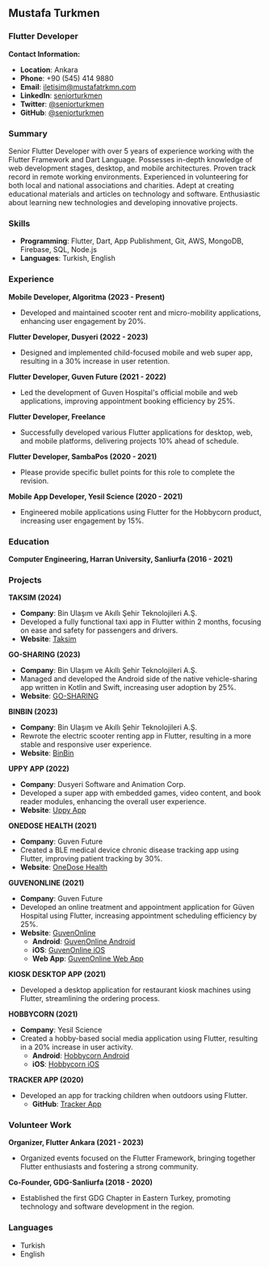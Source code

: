 ## Mustafa Turkmen
### Flutter Developer

**Contact Information:**
- **Location**: Ankara
- **Phone**: +90 (545) 414 9880
- **Email**: iletisim@mustafatrkmn.com
- **LinkedIn**: [seniorturkmen](https://linkedin.com/in/seniorturkmen)
- **Twitter**: [@seniorturkmen](https://twitter.com/seniorturkmen)
- **GitHub**: [@seniorturkmen](https://github.com/seniorturkmen)

### Summary
Senior Flutter Developer with over 5 years of experience working with the Flutter Framework and Dart Language. Possesses in-depth knowledge of web development stages, desktop, and mobile architectures. Proven track record in remote working environments. Experienced in volunteering for both local and national associations and charities. Adept at creating educational materials and articles on technology and software. Enthusiastic about learning new technologies and developing innovative projects.

### Skills
- **Programming**: Flutter, Dart, App Publishment, Git, AWS, MongoDB, Firebase, SQL, Node.js
- **Languages**: Turkish, English

### Experience

**Mobile Developer, Algoritma (2023 - Present)**
- Developed and maintained scooter rent and micro-mobility applications, enhancing user engagement by 20%.

**Flutter Developer, Dusyeri (2022 - 2023)**
- Designed and implemented child-focused mobile and web super app, resulting in a 30% increase in user retention.

**Flutter Developer, Guven Future (2021 - 2022)**
- Led the development of Guven Hospital's official mobile and web applications, improving appointment booking efficiency by 25%.

**Flutter Developer, Freelance**
- Successfully developed various Flutter applications for desktop, web, and mobile platforms, delivering projects 10% ahead of schedule.

**Flutter Developer, SambaPos (2020 - 2021)**
- Please provide specific bullet points for this role to complete the revision.

**Mobile App Developer, Yesil Science (2020 - 2021)**
- Engineered mobile applications using Flutter for the Hobbycorn product, increasing user engagement by 15%.

### Education
**Computer Engineering, Harran University, Sanliurfa (2016 - 2021)**

### Projects

**TAKSIM (2024)**
- **Company**: Bin Ulaşım ve Akıllı Şehir Teknolojileri A.Ş.
- Developed a fully functional taxi app in Flutter within 2 months, focusing on ease and safety for passengers and drivers.
- **Website**: [Taksim](https://taksim.digital)

**GO-SHARING (2023)**
- **Company**: Bin Ulaşım ve Akıllı Şehir Teknolojileri A.Ş.
- Managed and developed the Android side of the native vehicle-sharing app written in Kotlin and Swift, increasing user adoption by 25%.
- **Website**: [GO-SHARING](https://tr.go-sharing.com/en/)

**BINBIN (2023)**
- **Company**: Bin Ulaşım ve Akıllı Şehir Teknolojileri A.Ş.
- Rewrote the electric scooter renting app in Flutter, resulting in a more stable and responsive user experience.
- **Website**: [BinBin](https://www.binbin.tech)

**UPPY APP (2022)**
- **Company**: Dusyeri Software and Animation Corp.
- Developed a super app with embedded games, video content, and book reader modules, enhancing the overall user experience.
- **Website**: [Uppy App](https://uppyforkids.com/)

**ONEDOSE HEALTH (2021)**
- **Company**: Guven Future
- Created a BLE medical device chronic disease tracking app using Flutter, improving patient tracking by 30%.
- **Website**: [OneDose Health](https://www.onedose.io/en/)

**GUVENONLINE (2021)**
- **Company**: Guven Future
- Developed an online treatment and appointment application for Güven Hospital using Flutter, increasing appointment scheduling efficiency by 25%.
- **Website**: [GuvenOnline](https://www.guveninternational.com)
  - **Android**: [GuvenOnline Android](https://play.google.com/store/apps/details?id=com.guvenfuture.mobile&gl=TR)
  - **iOS**: [GuvenOnline iOS](https://apps.apple.com/tr/app/güven-online/id1528965803?l=tr)
  - **Web App**: [GuvenOnline Web App](https://online.guven.com.tr)

**KIOSK DESKTOP APP (2021)**
- Developed a desktop application for restaurant kiosk machines using Flutter, streamlining the ordering process.

**HOBBYCORN (2021)**
- **Company**: Yesil Science
- Created a hobby-based social media application using Flutter, resulting in a 20% increase in user activity.
  - **Android**: [Hobbycorn Android](https://play.google.com/store/apps/details?id=com.yesilscience.hobbycorn)
  - **iOS**: [Hobbycorn iOS](https://apps.apple.com/tr/app/hobbycorn/id1537245676)

**TRACKER APP (2020)**
- Developed an app for tracking children when outdoors using Flutter.
  - **GitHub**: [Tracker App](https://github.com/SeniorTurkmen/Tracker)

### Volunteer Work

**Organizer, Flutter Ankara (2021 - 2023)**
- Organized events focused on the Flutter Framework, bringing together Flutter enthusiasts and fostering a strong community.

**Co-Founder, GDG-Sanliurfa (2018 - 2020)**
- Established the first GDG Chapter in Eastern Turkey, promoting technology and software development in the region.

### Languages
- Turkish
- English
